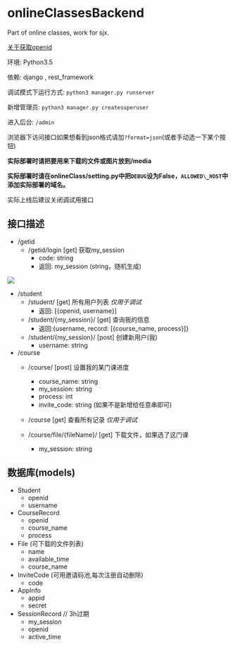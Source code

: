 # onlineClassesBackend
Part of online classes, work for sjx.

[关于获取openid](https://www.jianshu.com/p/9b5b80ae301b)

环境: Python3.5

依赖: django , rest\_framework

调试模式下运行方式: `python3 manager.py runserver`

新增管理员: `python3 manager.py createsuperuser`

进入后台: `/admin`

浏览器下访问接口如果想看到json格式请加`?format=json`(或者手动选一下某个按钮)

**实际部署时请把要用来下载的文件或图片放到/media**

**实际部署时请在onlineClass/setting.py中把`DEBUG`设为False，`ALLOWED\_HOST`中添加实际部署的域名。**

实际上线后建议关闭调试用接口

## 接口描述

+ /getid
  + /getid/login [get] 获取my\_session
    - code: string
    - 返回: my\_session (string，随机生成)


![](https://mp.weixin.qq.com/debug/wxadoc/dev/image/login.png?t=2018125)

+ /student
  + /student/ [get] 所有用户列表   *仅用于调试*
    + 返回: [{openid, username}]
  + /student/{my\_session}/ [get] 查询我的信息
    + 返回:{username, record: [{course\_name, process}]}
  + /student/{my\_session}/ [post] 创建新用户(我)
    - username: string
+ /course
  + /course/ [post] 设置我的某门课进度
    + course\_name: string
    + my\_session: string
    + process: int
    + invite\_code: string (如果不是新增给任意串即可)
  + /course [get] 查看所有记录   *仅用于调试*


  + /course/file/{fileName}/ [get] 下载文件，如果选了这门课
    + my\_session: string



## 数据库(models)

+ Student
  + openid
  + username
+ CourseRecord
  + openid
  + course\_name
  + process
+ File (可下载的文件列表)
  + name
  + available\_time
  + course\_name
+ InviteCode (可用邀请码池,每次注册自动删除)
  + code
+ AppInfo
  + appid
  + secret
+ SessionRecord  // 3h过期
  + my\_session
  + openid
  + active\_time

